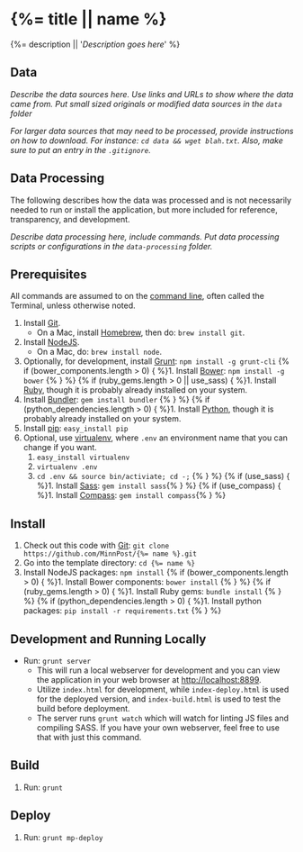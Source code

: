 # {%= title || name %}

{%= description || '*Description goes here*' %}

## Data

*Describe the data sources here.  Use links and URLs to show where the data came from.  Put small sized originals or modified data sources in the ```data``` folder*

*For larger data sources that may need to be processed, provide instructions on how to download.  For instance:  ```cd data && wget blah.txt```.  Also, make sure to put an entry in the ```.gitignore```.*

## Data Processing

The following describes how the data was processed and is not necessarily needed to run or install the application, but more included for reference, transparency, and development.

*Describe data processing here, include commands.  Put data processing scripts or configurations in the ```data-processing``` folder.*

## Prerequisites

All commands are assumed to on the [command line](http://en.wikipedia.org/wiki/Command-line_interface), often called the Terminal, unless otherwise noted.

1. Install [Git](http://git-scm.com/).
   * On a Mac, install [Homebrew](http://brew.sh/), then do: `brew install git`.
1. Install [NodeJS](http://nodejs.org/).
   * On a Mac, do: `brew install node`.
1. Optionally, for development, install [Grunt](http://gruntjs.com/): `npm install -g grunt-cli`
{% if (bower_components.length > 0) { %}1. Install [Bower](http://bower.io/): `npm install -g bower` {% } %}
{% if (ruby_gems.length > 0 || use_sass) { %}1. Install [Ruby](http://www.ruby-lang.org/en/downloads/), though it is probably already installed on your system.
1. Install [Bundler](http://gembundler.com/): `gem install bundler` {% } %}
{% if (python_dependencies.length > 0) { %}1. Install [Python](http://www.python.org/getit/), though it is probably already installed on your system.
1. Install [pip](https://pypi.python.org/pypi/pip): `easy_install pip`
1. Optional, use [virtualenv](http://www.virtualenv.org/en/latest/), where `.env` an environment name that you can change if you want.
    1. `easy_install virtualenv`
    1. `virtualenv .env`
    1. `cd .env && source bin/activiate; cd -;` {% } %}
{% if (use_sass) { %}1. Install [Sass](http://sass-lang.com/): `gem install sass`{% } %}
{% if (use_compass) { %}1. Install [Compass](http://compass-style.org/): `gem install compass`{% } %}

## Install

1. Check out this code with [Git](http://git-scm.com/): `git clone https://github.com/MinnPost/{%= name %}.git`
1. Go into the template directory: `cd {%= name %}`
1. Install NodeJS packages: `npm install`
{% if (bower_components.length > 0) { %}1. Install Bower components: `bower install` {% } %}
{% if (ruby_gems.length > 0) { %}1. Install Ruby gems: `bundle install` {% } %}
{% if (python_dependencies.length > 0) { %}1. Install python packages: `pip install -r requirements.txt` {% } %}

## Development and Running Locally

* Run: `grunt server`
   * This will run a local webserver for development and you can view the application in your web browser at [http://localhost:8899](http://localhost:8899).
    * Utilize `index.html` for development, while `index-deploy.html` is used for the deployed version, and `index-build.html` is used to test the build before deployment.
    * The server runs `grunt watch` which will watch for linting JS files and compiling SASS.  If you have your own webserver, feel free to use that with just this command.

## Build

1. Run: `grunt`

## Deploy

1. Run: `grunt mp-deploy`



